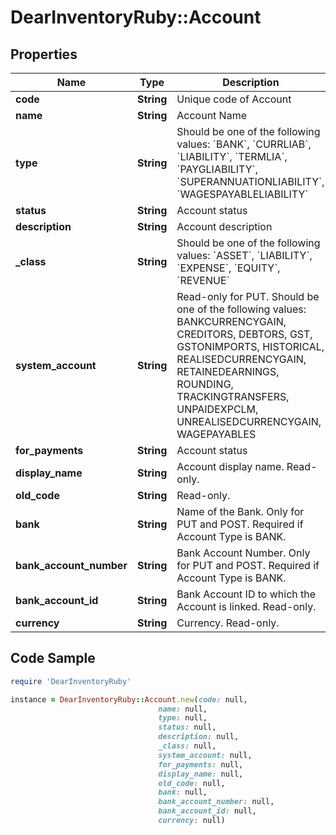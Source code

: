 # DearInventoryRuby::Account

## Properties

Name | Type | Description | Notes
------------ | ------------- | ------------- | -------------
**code** | **String** | Unique code of Account | 
**name** | **String** | Account Name | 
**type** | **String** | Should be one of the following values: &#x60;BANK&#x60;, &#x60;CURRLIAB&#x60;, &#x60;LIABILITY&#x60;, &#x60;TERMLIA&#x60;, &#x60;PAYGLIABILITY&#x60;, &#x60;SUPERANNUATIONLIABILITY&#x60;, &#x60;WAGESPAYABLELIABILITY&#x60; | 
**status** | **String** | Account status | 
**description** | **String** | Account description | [optional] 
**_class** | **String** | Should be one of the following values: &#x60;ASSET&#x60;, &#x60;LIABILITY&#x60;, &#x60;EXPENSE&#x60;, &#x60;EQUITY&#x60;, &#x60;REVENUE&#x60; | [optional] 
**system_account** | **String** | Read-only for PUT. Should be one of the following values: BANKCURRENCYGAIN, CREDITORS, DEBTORS, GST, GSTONIMPORTS, HISTORICAL, REALISEDCURRENCYGAIN, RETAINEDEARNINGS, ROUNDING, TRACKINGTRANSFERS, UNPAIDEXPCLM, UNREALISEDCURRENCYGAIN, WAGEPAYABLES | [optional] 
**for_payments** | **String** | Account status | [optional] 
**display_name** | **String** | Account display name. Read-only. | [optional] 
**old_code** | **String** | Read-only. | [optional] 
**bank** | **String** | Name of the Bank. Only for PUT and POST. Required if Account Type is BANK. | [optional] 
**bank_account_number** | **String** | Bank Account Number. Only for PUT and POST. Required if Account Type is BANK. | [optional] 
**bank_account_id** | **String** | Bank Account ID to which the Account is linked. Read-only. | [optional] 
**currency** | **String** | Currency. Read-only. | [optional] 

## Code Sample

```ruby
require 'DearInventoryRuby'

instance = DearInventoryRuby::Account.new(code: null,
                                 name: null,
                                 type: null,
                                 status: null,
                                 description: null,
                                 _class: null,
                                 system_account: null,
                                 for_payments: null,
                                 display_name: null,
                                 old_code: null,
                                 bank: null,
                                 bank_account_number: null,
                                 bank_account_id: null,
                                 currency: null)
```


